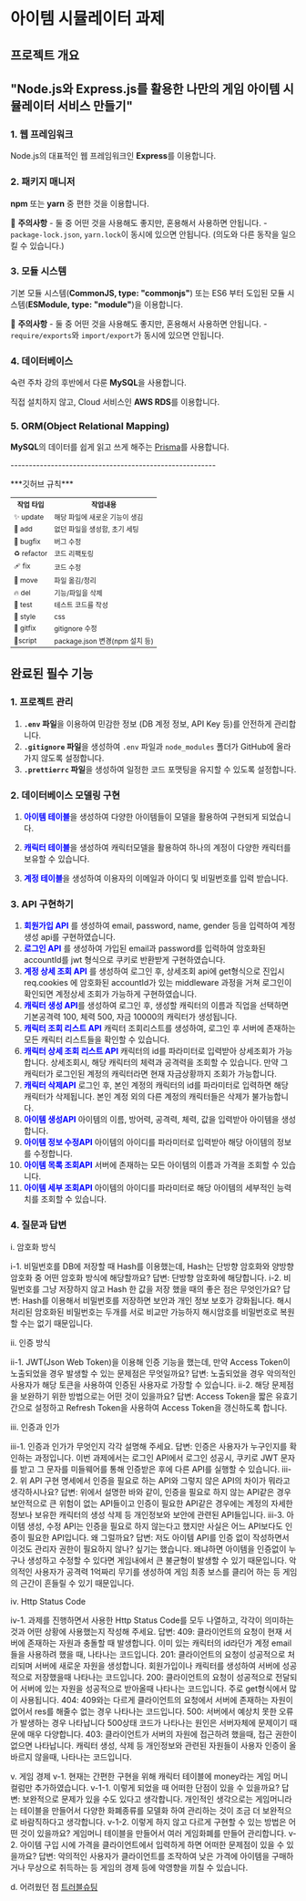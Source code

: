<h1>아이템 시뮬레이터 과제</h1>

<h2>프로젝트 개요<h2>
<p>"Node.js와 Express.js를 활용한 나만의 게임 아이템 시뮬레이터 서비스 만들기"</p>

<h3>1. 웹 프레임워크</h3>
<p>Node.js의 대표적인 웹 프레임워크인 <strong>Express</strong>를 이용합니다.</p>

<h3>2. 패키지 매니저</h3>
<p><strong>npm</strong> 또는 <strong>yarn</strong> 중 편한 것을 이용합니다.</p>
<p>🚨 <strong>주의사항</strong> - 둘 중 어떤 것을 사용해도 좋지만, 혼용해서 사용하면 안됩니다. - <code>package-lock.json</code>, <code>yarn.lock</code>이 동시에 있으면 안됩니다. (의도와 다른 동작을 일으킬 수 있습니다.)</p>

<h3>3. 모듈 시스템</h3>
<p>기본 모듈 시스템(<strong>CommonJS, type: "commonjs"</strong>) 또는 ES6 부터 도입된 모듈 시스템(<strong>ESModule, type: "module"</strong>)을 이용합니다.</p>
<p>🚨 <strong>주의사항</strong> - 둘 중 어떤 것을 사용해도 좋지만, 혼용해서 사용하면 안됩니다. - <code>require/exports</code>와 <code>import/export</code>가 동시에 있으면 안됩니다.</p>

<h3>4. 데이터베이스</h3>
<p>숙련 주차 강의 후반에서 다룬 <strong>MySQL</strong>을 사용합니다.</p>
<p>직접 설치하지 않고, Cloud 서비스인 <strong>AWS RDS</strong>를 이용합니다.</p>

<h3>5. ORM(Object Relational Mapping)</h3>
<p><strong>MySQL</strong>의 데이터를 쉽게 읽고 쓰게 해주는 <a href="https://www.prisma.io/">Prisma</a>를 사용합니다.</p>

<p>--------------------------------------------------------<p>

<p>***깃허브 규칙***<p>
<table style="font-size: 12px;">
  <tr>
    <th>작업 타입</th>
    <th>작업내용</th>
  </tr>
  <tr>
    <td>✨ update</td>
    <td>해당 파일에 새로운 기능이 생김</td>
  </tr>
  <tr>
    <td>🎉 add</td>
    <td>없던 파일을 생성함, 초기 세팅</td>
  </tr>
  <tr>
    <td>🐛 bugfix</td>
    <td>버그 수정</td>
  </tr>
  <tr>
    <td>♻️ refactor</td>
    <td>코드 리팩토링</td>
  </tr>
  <tr>
    <td>🩹 fix</td>
    <td>코드 수정</td>
  </tr>
  <tr>
    <td>🚚 move</td>
    <td>파일 옮김/정리</td>
  </tr>
  <tr>
    <td>🔥 del</td>
    <td>기능/파일을 삭제</td>
  </tr>
  <tr>
    <td>🍻 test</td>
    <td>테스트 코드를 작성</td>
  </tr>
  <tr>
    <td>💄 style</td>
    <td>css</td>
  </tr>
  <tr>
    <td>🙈 gitfix</td>
    <td>gitignore 수정</td>
  </tr>
  <tr>
    <td>🔨script</td>
    <td>package.json 변경(npm 설치 등)</td>
  </tr>
</table>

## 완료된 필수 기능

### 1. 프로젝트 관리

1. **`.env` 파일**을 이용하여 민감한 정보 (DB 계정 정보, API Key 등)를 안전하게 관리합니다.
2. **`.gitignore` 파일**을 생성하여 `.env` 파일과 `node_modules` 폴더가 GitHub에 올라가지 않도록 설정합니다.
3. **`.prettierrc` 파일**을 생성하여 일정한 코드 포맷팅을 유지할 수 있도록 설정합니다.

### 2. 데이터베이스 모델링 구현

1. <span style="color:blue;">**아이템 테이블**</span>을 생성하여 다양한 아이템들이 모델을 활용하여 구현되게 되었습니다.

2. <span style="color:blue;">**캐릭터 테이블**</span>을 생성하여 캐릭터모델을 활용하여 하나의 계정이 다양한 캐릭터를 보유할 수 있습니다.

3. <span style="color:blue;">**계정 테이블**</span>을 생성하여 이용자의 이메일과 아이디 및 비밀번호를 입력 받습니다.

### 3. API 구현하기

1. <span style="color:blue;">**회원가입 API**</span> 를 생성하여 email, password, name, gender 등을 입력하여 계정생성 api를 구현하였습니다.
2. <span style="color:blue;">**로그인 API**</span> 를 생성하여 가입된 email과 password를 입력하여 암호화된 accountId를 jwt 형식으로 쿠키로 반환받게 구현하였습니다.
3. <span style="color:blue;">**계정 상세 조회 API**</span> 를 생성하여 로그인 후, 상세조회 api에 get형식으로 진입시 req.cookies 에 암호화된 accountId가 있는 middleware 과정을 거쳐 로그인이 확인되면 계정상세 조회가 가능하게 구현하였습니다.
4. <span style="color:blue;">**캐릭터 생성 API**</span>를 생성하여 로그인 후, 생성할 캐릭터의 이름과 직업을 선택하면 기본공격력 100, 체력 500, 자금 10000의 캐릭터가 생성됩니다.
5. <span style="color:blue;">**캐릭터 조회 리스트 API**</span> 캐릭터 조회리스트를 생성하여, 로그인 후 서버에 존재하는 모든 캐릭터 리스트들을 확인할 수 있습니다.
6. <span style="color:blue;">**캐릭터 상세 조회 리스트 API**</span> 캐릭터의 id를 파라미터로 입력받아 상세조회가 가능합니다. 상세조회시, 해당 캐릭터의 체력과 공격력을 조회할 수 있습니다. 만약 그 캐릭터가 로그인된 계정의 캐릭터라면 현재 자금상황까지 조회가 가능합니다.
7. <span style="color:blue;">**캐릭터 삭제API**</span> 로그인 후, 본인 계정의 캐릭터의 id를 파라미터로 입력하면 해당 캐릭터가 삭제됩니다. 본인 계정 외의 다른 계정의 캐릭터들은 삭제가 불가능합니다.
8. <span style="color:blue;">**아이템 생성API**</span> 아이템의 이름, 방어력, 공격력, 체력, 값을 입력받아 아이템을 생성합니다.
9. <span style="color:blue;">**아이템 정보 수정API**</span> 아이템의 아이디를 파라미터로 입력받아 해당 아이템의 정보를 수정합니다.
10. <span style="color:blue;">**아이템 목록 조회API**</span> 서버에 존재하는 모든 아이템의 이름과 가격을 조회할 수 있습니다.
11. <span style="color:blue;">**아이템 세부 조회API**</span> 아이템의 아이디를 파라미터로 해당 아이템의 세부적인 능력치를 조회할 수 있습니다.

### 4. 질문과 답변

i. 암호화 방식

i-1. 비밀번호를 DB에 저장할 때 Hash를 이용했는데, Hash는 단방향 암호화와 양방향 암호화 중 어떤 암호화 방식에 해당할까요? 답변: 단방향 암호화에 해당합니다.
i-2. 비밀번호를 그냥 저장하지 않고 Hash 한 값을 저장 했을 때의 좋은 점은 무엇인가요? 답변: Hash를 이용해서 비밀번호를 저장하면 보안과 개인 정보 보호가 강화됩니다. 해시 처리된 암호화된 비밀번호는 두개를 서로 비교만 가능하지 해시암호를 비밀번호로 복원할 수는 없기 때문입니다.

ii. 인증 방식

ii-1. JWT(Json Web Token)을 이용해 인증 기능을 했는데, 만약 Access Token이 노출되었을 경우 발생할 수 있는 문제점은 무엇일까요? 답변: 노출되었을 경우 악의적인 사용자가 해당 토큰을 사용하여 인증된 사용자로 가장할 수 있습니다.
ii-2. 해당 문제점을 보완하기 위한 방법으로는 어떤 것이 있을까요? 답변: Access Token을 짧은 유효기간으로 설정하고 Refresh Token을 사용하여 Access Token을 갱신하도록 합니다.

iii. 인증과 인가

iii-1. 인증과 인가가 무엇인지 각각 설명해 주세요. 답변: 인증은 사용자가 누구인지를 확인하는 과정입니다. 이번 과제에서는 로그인 API에서 로그인 성공시, 쿠키로 JWT 문자를 받고 그 문자를 미들웨어를 통해 인증받은 후에 다른 API를 실행할 수 있습니다.
iii-2. 위 API 구현 명세에서 인증을 필요로 하는 API와 그렇지 않은 API의 차이가 뭐라고 생각하시나요? 답변: 위에서 설명한 바와 같이, 인증을 필요로 하지 않는 API같은 경우 보안적으로 큰 위험이 없는 API들이고 인증이 필요한 API같은 경우에는 계정의 자세한 정보나 보유한 캐릭터의 생성 삭제 등 개인정보와 보안에 관련된 API들입니다.
iii-3. 아이템 생성, 수정 API는 인증을 필요로 하지 않는다고 했지만 사실은 어느 API보다도 인증이 필요한 API입니다. 왜 그럴까요? 답변: 저도 아이템 API를 인증 없이 작성하면서 이것도 관리자 권한이 필요하지 않나? 싶기는 했습니다. 왜냐하면 아이템을 인증없이 누구나 생성하고 수정할 수 있다면 게임내에서 큰 불균형이 발생할 수 있기 때문입니다. 악의적인 사용자가 공격력 1억짜리 무기를 생성하여 게임 최종 보스를 클리어 하는 등 게임의 근간이 흔들릴 수 있기 때문입니다.

iv. Http Status Code

iv-1. 과제를 진행하면서 사용한 Http Status Code를 모두 나열하고, 각각이 의미하는 것과 어떤 상황에 사용했는지 작성해 주세요. 답변:
409: 클라이언트의 요청이 현재 서버에 존재하는 자원과 충돌할 때 발생합니다. 이미 있는 캐릭터의 id라던가 계정 email들을 사용하려 했을 때, 나타나는 코드입니다.
201: 클라이언트의 요청이 성공적으로 처리되며 서버에 새로운 자원을 생성합니다. 회원가입이나 캐릭터를 생성하여 서버에 성공적으로 저장했을때 나타나는 코드입니다.
200: 클라이언트의 요청이 성공적으로 전달되어 서버에 있는 자원을 성공적으로 받아올때 나타나는 코드입니다. 주로 get형식에서 많이 사용됩니다.
404: 409와는 다르게 클라이언트의 요청에서 서버에 존재하는 자원이 없어서 res를 해줄수 없는 경우 나타나는 코드입니다.
500: 서버에서 예상치 못한 오류가 발생하는 경우 나타납니다 500상태 코드가 나타나는 원인은 서버자체에 문제이기 때문에 매우 다양합니다.
403: 클라이언트가 서버의 자원에 접근하려 했을때, 접근 권한이 없으면 나타납니다. 캐릭터 생성, 삭제 등 개인정보와 관련된 자원들이 사용자 인증이 올바르지 않을때, 나타나는 코드입니다.

v. 게임 경제
v-1. 현재는 간편한 구현을 위해 캐릭터 테이블에 money라는 게임 머니 컬럼만 추가하였습니다.
v-1-1. 이렇게 되었을 때 어떠한 단점이 있을 수 있을까요? 답변: 보완적으로 문제가 있을 수도 있다고 생각합니다. 개인적인 생각으로는 게임머니라는 테이블을 만들어서 다양한 화폐종류를 모델화 하여 관리하는 것이 조금 더 보완적으로 바람직하다고 생각합니다.
v-1-2. 이렇게 하지 않고 다르게 구현할 수 있는 방법은 어떤 것이 있을까요? 게임머니 테이블을 만들어서 여러 게임화폐를 만들어 관리합니다.
v-2. 아이템 구입 시에 가격을 클라이언트에서 입력하게 하면 어떠한 문제점이 있을 수 있을까요? 답변: 악의적인 사용자가 클라이언트를 조작하여 낮은 가격에 아이템을 구매하거나 무상으로 취득하는 등 게임의 경제 등에 악영향을 끼칠 수 있습니다.

d. 어려웠던 점
[트러블슈팅](https://parkcw0325.tistory.com/37)
